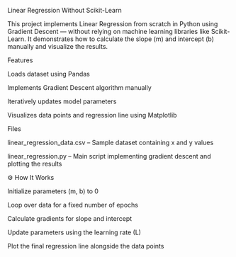 Linear Regression Without Scikit-Learn

This project implements Linear Regression from scratch in Python using Gradient Descent — without relying on machine learning libraries like Scikit-Learn.
It demonstrates how to calculate the slope (m) and intercept (b) manually and visualize the results.

Features

Loads dataset using Pandas

Implements Gradient Descent algorithm manually

Iteratively updates model parameters

Visualizes data points and regression line using Matplotlib

 Files

linear_regression_data.csv – Sample dataset containing x and y values

linear_regression.py – Main script implementing gradient descent and plotting the results

⚙️ How It Works

Initialize parameters (m, b) to 0

Loop over data for a fixed number of epochs

Calculate gradients for slope and intercept

Update parameters using the learning rate (L)

Plot the final regression line alongside the data points

